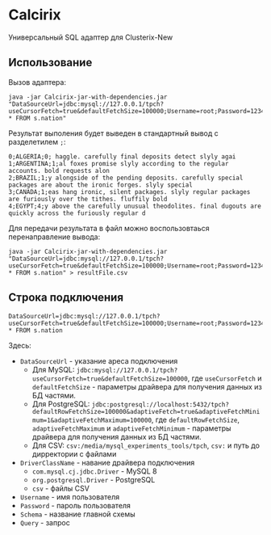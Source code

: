 # Calcirix

Универсальный SQL адаптер для Clusterix-New

## Использование

Вызов адаптера:

```shell
java -jar Calcirix-jar-with-dependencies.jar "DataSourceUrl=jdbc:mysql://127.0.0.1/tpch?useCursorFetch=true&defaultFetchSize=100000;Username=root;Password=123456;Schema=s;DriverClassName=com.mysql.cj.jdbc.Driver;Query=SELECT * FROM s.nation"
```

Результат выполения будет выведен в стандартный вывод с разделетилем `;`:

```text
0;ALGERIA;0; haggle. carefully final deposits detect slyly agai
1;ARGENTINA;1;al foxes promise slyly according to the regular accounts. bold requests alon
2;BRAZIL;1;y alongside of the pending deposits. carefully special packages are about the ironic forges. slyly special 
3;CANADA;1;eas hang ironic, silent packages. slyly regular packages are furiously over the tithes. fluffily bold
4;EGYPT;4;y above the carefully unusual theodolites. final dugouts are quickly across the furiously regular d
```

Для передачи результата в файл можно воспользовтаься перенаправление вывода:

```shell
java -jar Calcirix-jar-with-dependencies.jar "DataSourceUrl=jdbc:mysql://127.0.0.1/tpch?useCursorFetch=true&defaultFetchSize=100000;Username=root;Password=123456;Schema=s;DriverClassName=com.mysql.cj.jdbc.Driver;Query=SELECT * FROM s.nation" > resultFile.csv
```

## Строка подключения

```
DataSourceUrl=jdbc:mysql://127.0.0.1/tpch?useCursorFetch=true&defaultFetchSize=100000;Username=root;Password=123456;Schema=s;DriverClassName=com.mysql.cj.jdbc.Driver;Query=SELECT * FROM s.nation
```

Здесь:
- `DataSourceUrl` - указание ареса подключения
  - Для MySQL: `jdbc:mysql://127.0.0.1/tpch?useCursorFetch=true&defaultFetchSize=100000`, где `useCursorFetch` и `defaultFetchSize` - параметры драйвера для получения данных из БД частями.
  - Для PostgreSQL: `jdbc:postgresql://localhost:5432/tpch?defaultRowFetchSize=100000&adaptiveFetch=true&adaptiveFetchMinimum=1&adaptiveFetchMaximum=100000`, где `defaultRowFetchSize`, `adaptiveFetchMaximum` и `adaptiveFetchMinimum` - параметры драйвера для получения данных из БД частями.
  - Для CSV: `csv:/media/mysql_experiments_tools/tpch`, `csv:` и путь до дирректории с файлами
- `DriverClassName` - навание драйвера подключения
  - `com.mysql.cj.jdbc.Driver` - MySQL 8
  - `org.postgresql.Driver` - PostgreSQL
  - `csv` - файлы CSV
- `Username` - имя пользователя
- `Password` - пароль пользователя
- `Schema` - название главной схемы
- `Query` - запрос

